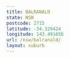 ```yaml
---
title: BALRANALD
state: NSW
postcode: 2715
latitude: -34.329424
longitude: 143.491656
url: /nsw/balranald/
layout: suburb
---
```

